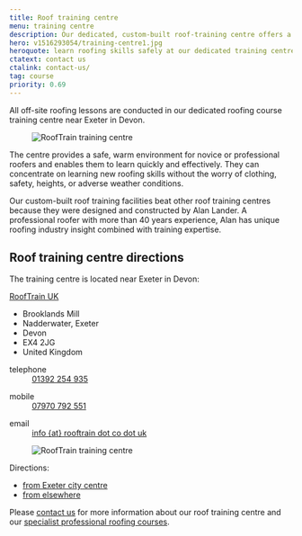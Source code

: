 ```yaml
---
title: Roof training centre
menu: training centre
description: Our dedicated, custom-built roof-training centre offers a safe, warm environment to learn about roofing.
hero: v1516293054/training-centre1.jpg
heroquote: learn roofing skills safely at our dedicated training centre
ctatext: contact us
ctalink: contact-us/
tag: course
priority: 0.69
---
```


All off-site roofing lessons are conducted in our dedicated roofing course training centre near Exeter in Devon.

<figure data-href="[imagecdn]v1516293684/training-centre2.jpg" class="progressive replace inline">
  <img src="[imagecdn]c_scale,w_50/v1516293684/training-centre2.jpg" alt="RoofTrain training centre" class="preview" />
</figure>


The centre provides a safe, warm environment for novice or professional roofers and enables them to learn quickly and effectively. They can concentrate on learning new roofing skills without the worry of clothing, safety, heights, or adverse weather conditions.

Our custom-built roof training facilities beat other roof training centres because they were designed and constructed by Alan Lander. A professional roofer with more than 40 years experience, Alan has unique roofing industry insight combined with training expertise.

## Roof training centre directions
The training centre is located near Exeter in Devon:

<div class="vcard" itemscope="itemscope" itemtype="http://schema.org/Organization">

  <p><a href="[rootURL]" class="fn org url" itemprop="name">RoofTrain UK</a></p>
  <ul class="adr" itemprop="address" itemscope="itemscope" itemtype="http://schema.org/PostalAddress">
    <li class="street-address" itemprop="streetAddress">Brooklands Mill</li>
    <li class="locality" itemprop="addressLocality">Nadderwater, Exeter</li>
    <li class="region" itemprop="addressRegion">Devon</li>
    <li class="postal-code" itemprop="postalCode">EX4 2JG</li>
    <li class="country-name" itemprop="addressCountry">United Kingdom</li>
  </ul>

  <dl class="tel">
    <dt class="type" title="telephone">telephone</dt>
    <dd class="value" title="telephone" itemprop="telephone"><a href="tel:+44-1392-254935">01392 254 935</a></dd>
  </dl>

  <dl class="tel">
    <dt class="type" title="mobile">mobile</dt>
    <dd class="value" title="mobile"><a href="tel:+44-7970-792551">07970 792 551</a></dd>
  </dl>

  <dl>
    <dt>email</dt>
    <dd><a href="/contact-us" class="email" itemprop="email" title="email us">info {at} rooftrain dot co dot uk</a></dd>
  </dl>

</div>

<div id="map"></div>

<figure data-href="[imagecdn]v1516299894/train/training-centre5.jpg" class="progressive replace inline alt">
  <img src="[imagecdn]c_scale,w_50/v1516299894/train/training-centre5.jpg" alt="RoofTrain training centre" class="preview" />
</figure>

Directions:

* [from Exeter city centre](http://maps.google.co.uk/maps?f=d&saddr=Exeter&daddr=50.729546,-3.571548)
* [from elsewhere](http://maps.google.co.uk/maps?f=d&saddr=&daddr=50.729546,-3.571548)

Please [contact us]([root]contact-us/) for more information about our roof training centre and our [specialist professional roofing courses]([root]roof-training-courses/).
